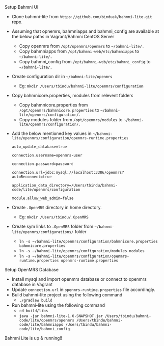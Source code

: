 Setup Bahmni UI
* Clone bahmni-lite from `https://github.com/binduak/bahmni-lite.git` repo.
* Assuming that opnemrs, bahmniapps and bahmni_config are available at the below paths in Vagrant/Bahmni CentOS Server
   - Copy openmrs from `/opt/openmrs/openmrs` to `~/bahmni-lite/.`
   - Copy bahmniapps from `/opt/bahmni-web/etc/bahmniapps` to `~/bahmni-lite/.`
   - Copy bahmni_config from `/opt/bahmni-web/etc/bahmni_config` to `~/bahmni-lite/.`
* Create configuration dir in `~/bahmni-lite/openmrs`
   - Eg: `mkdir /Users/tbindu/bahmni-lite/openmrs/configuration`
* Copy bahmnicore.properties, modules from relevent folders   
   - Copy bahmnicore.properties from `/opt/openmrs/bahmnicore.properties` to `~/bahmni-lite/openmrs/configuration/.`
   - Copy modules folder from `/opt/openmrs/modules` to `~/bahmni-lite/openmrs/configuration/.`
* Add the below mentioned key values in `~/bahmni-lite/openmrs/configuration/openmrs-runtime.properties`
 
    `auto_update_database=true`
    
    `connection.username=openmrs-user`
    
    `connection.password=password`

    `connection.url=jdbc:mysql://localhost:3306/openmrs?autoReconnect=true`

    `application_data_directory=/Users/tbindu/bahmni-code/lite/openmrs/configuration`

    `module.allow_web_admin=false`

* Create `.OpenMRS` directory in home directory. 
   - Eg: `mkdir /Users/tbindu/.OpenMRS`
* Create sym links to `.OpenMRS` folder from  `~/bahmni-lite/openmrs/configurations/` folder
   - `ln -s ~/bahmni-lite/openmrs/configuration/bahmnicore.properties bahmnicore.properties`
   - `ln -s ~/bahmni-lite/openmrs/configuration/modules modules`
   - `ln -s ~/bahmni-lite/openmrs/configuration/openmrs-runtime.properties openmrs-runtime.properties`

Setup OpenMRS Database
*  Install mysql and import openmrs database or connect to openmrs database in Vagrant
*  Update `connection.url` in `openmrs-runtime.properties` file accordingly.
* Build bahmni-lite project using the following command
   - `./gradlew build`
*  Run bahmni-lite using the following command
   - `cd build/libs`
   - `java -jar bahmni-lite-1.0-SNAPSHOT.jar /Users/tbindu/bahmni-code/lite/openmrs/openmrs /Users/tbindu/bahmni-code/lite/bahmniapps /Users/tbindu/bahmni-code/lite/bahmni_config`

Bahmni Lite is up & running!!
